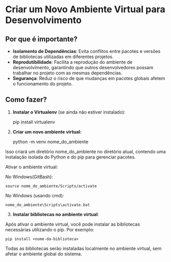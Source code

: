 # Criar um Novo Ambiente Virtual para Desenvolvimento

## Por que é importante?

- **Isolamento de Dependências**: Evita conflitos entre pacotes e versões de bibliotecas utilizadas em diferentes projetos.
- **Reprodutibilidade**: Facilita a reprodução do ambiente de desenvolvimento, garantindo que outros desenvolvedores possam trabalhar no projeto com as mesmas dependências.
- **Segurança**: Reduz o risco de que mudanças em pacotes globais afetem o funcionamento do projeto.

## Como fazer?

1. **Instalar o Virtualenv** (se ainda não estiver instalado):

	pip install virtualenv


2. **Criar um novo ambiente virtual:**


	python -m venv nome_do_ambiente

Isso criará um diretório nome_do_ambiente no diretório atual, contendo uma instalação isolada do Python e do pip para gerenciar pacotes.

Ativar o ambiente virtual:

No Windows(GitBash):

	source nome_do_ambiente/Scripts/activate

No Windows (usando cmd):



	nome_do_ambiente\Scripts\activate.bat



3. **Instalar bibliotecas no ambiente virtual**:

Após ativar o ambiente virtual, você pode instalar as bibliotecas necessárias utilizando o pip. Por exemplo:


	pip install <nome-da-biblioteca>


Todas as bibliotecas serão instaladas localmente no ambiente virtual, sem afetar o ambiente global do sistema.
